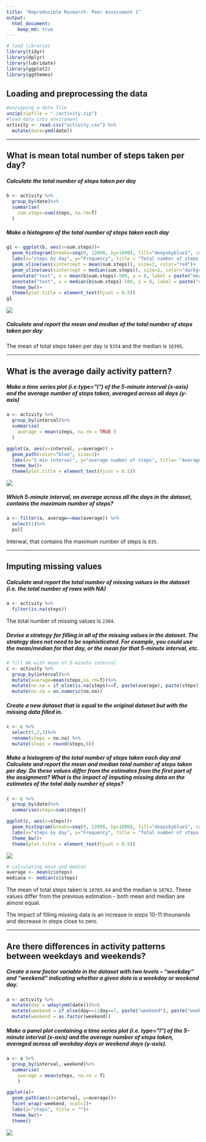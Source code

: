 ```yaml
---
title: "Reproducible Research: Peer Assessment 1"
output: 
  html_document:
    keep_md: true
---
```






```r
# load libraries
library(tidyr)
library(dplyr)
library(lubridate)
library(ggplot2)
library(ggthemes)
```


## Loading and preprocessing the data

```r
#unzipping a data file
unzip(zipfile = "./activity.zip")
#load data into enviroment
activity <- read.csv("activity.csv") %>%
  mutate(date=ymd(date))
```

***


## What is mean total number of steps taken per day?

##### Calculate the total number of steps taken per day


```r
b <- activity %>%
  group_by(date)%>%
  summarise(
    sum.steps=sum(steps, na.rm=T)
  )
```

##### Make a histogram of the total number of steps taken each day


```r
g1 <- ggplot(b, aes(x=sum.steps))+
  geom_histogram(breaks=seq(0, 22000, by=1000), fill="deepskyblue1", color="grey")+
  labs(x="steps by day", y="Frequency", title = "Total number of steps taken each day")+
  geom_vline(aes(xintercept = mean(sum.steps)), size=2, color="red")+
  geom_vline(aes(xintercept = median(sum.steps)), size=2, color="darkgreen")+
  annotate("text", x = mean(b$sum.steps)-500, y = 8, label = paste("mean", round(mean(b$sum.steps),0)), color = "red", angle = 90)+
  annotate("text", x = median(b$sum.steps)-500, y = 8, label = paste("median", median(b$sum.steps)), color = "darkgreen", angle = 90)+
  theme_bw()+
  theme(plot.title = element_text(hjust = 0.5))
g1
```

![](Figs/plot1-1.png)<!-- -->

##### Calculate and report the mean and median of the total number of steps taken per day

The mean of total steps taken per day is ``9354`` and the median is ``10395``.

***

## What is the average daily activity pattern?


##### Make a time series plot (i.e.type="l") of the 5-minute interval (x-axis) and the average number of steps taken, averaged across all days (y-axis)


```r
a <- activity %>%
  group_by(interval)%>%
  summarise(
    average = mean(steps, na.rm = TRUE )
  )

ggplot(a, aes(x=interval, y=average)) +
  geom_path(color="blue", size=1)+
  labs(x="5 min interval", y="average number of steps", title= "Average Daily Activity Pattern")+
  theme_bw()+
  theme(plot.title = element_text(hjust = 0.5))
```

![](Figs/unnamed-chunk-4-1.png)<!-- -->


##### Which 5-minute interval, on average across all the days in the dataset, contains the maximum number of steps?  

```r
a <- filter(a, average==max(average)) %>%
  select(1)%>%
  pull
```

Interwal, that contains the maximum number of steps is ``835``. 

***

## Imputing missing values


##### Calculate and report the total number of missing values in the dataset (i.e. the total number of rows with NA)

```r
a <- activity %>%
  filter(is.na(steps))
```

The total number of missing values is ``2304``. 



##### Devise a strategy for filling in all of the missing values in the dataset. The strategy does not need to be sophisticated. For example, you could use the mean/median for that day, or the mean for that 5-minute interval, etc.


```r
# fill NA with mean of 5-minute interval
c <- activity %>%
  group_by(interval)%>%
  mutate(average=mean(steps,na.rm=T))%>%
  mutate(no.na = if_else(is.na(steps)==T, paste(average), paste(steps)))%>%
  mutate(no.na = as.numeric(no.na))
```

##### Create a new dataset that is equal to the original dataset but with the missing data filled in.


```r
c <- c %>%
  select(5,2,3)%>%
  rename(steps = no.na) %>%
  mutate(steps = round(steps,0))
```

##### Make a histogram of the total number of steps taken each day and Calculate and report the mean and median total number of steps taken per day. Do these values differ from the estimates from the first part of the assignment? What is the impact of imputing missing data on the estimates of the total daily number of steps?


```r
c <- c %>%
  group_by(date)%>%
  summarise(steps=sum(steps))

ggplot(c, aes(x=steps))+
  geom_histogram(breaks=seq(0, 22000, by=1000), fill="deepskyblue1", color="grey")+
  labs(x="steps by day", y="Frequency", title = "Total number of steps taken each day")+
  theme_bw()+
  theme(plot.title = element_text(hjust = 0.5))
```

![](Figs/unnamed-chunk-9-1.png)<!-- -->



```r
# calculating mean and median
average <- mean(c$steps)
mediana <- median(c$steps)
```

The mean of total steps taken is ``10765.64`` and the median is ``10762``. These values differ from the previous estimation - both mean and median are almost equal. 

The impact of filling missing data is an increase in steps 10-11 thounands and decrease in steps close to zero. 

***


## Are there differences in activity patterns between weekdays and weekends?


##### Create a new factor variable in the dataset with two levels – “weekday” and “weekend” indicating whether a given date is a weekday or weekend day.


```r
a <- activity %>%
  mutate(day = wday(ymd(date)))%>%
  mutate(weekend = if_else(day==1|day==7, paste("weekend"), paste("weekdays")))%>%
  mutate(weekend = as.factor(weekend))
```

##### Make a panel plot containing a time series plot (i.e. type="l") of the 5-minute interval (x-axis) and the average number of steps taken, averaged across all weekday days or weekend days (y-axis).


```r
a <- a %>%
  group_by(interval, weekend)%>%
  summarise(
    average = mean(steps, na.rm = T)
    )
```

```r
ggplot(a)+
  geom_path(aes(x=interval, y=average))+
  facet_wrap(~weekend, ncol=2)+
  labs(y="steps", title = "")+
  theme_bw()+
  theme()
```

![](Figs/unnamed-chunk-13-1.png)<!-- -->


